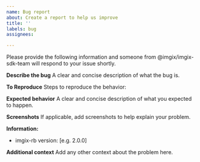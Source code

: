 ```yaml
---
name: Bug report
about: Create a report to help us improve
title: ''
labels: bug
assignees:

---
```


Please provide the following information and someone from @imgix/imgix-sdk-team will respond to your issue shortly.

**Describe the bug**
A clear and concise description of what the bug is.

**To Reproduce**
Steps to reproduce the behavior:

**Expected behavior**
A clear and concise description of what you expected to happen.

**Screenshots**
If applicable, add screenshots to help explain your problem.

**Information:**
 - imgix-rb version: [e.g. 2.0.0]

**Additional context**
Add any other context about the problem here.
